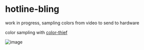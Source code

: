 # hotline-bling

work in progress, sampling colors from video to send to hardware

color sampling with [color-thief](https://github.com/lokesh/color-thief) 

![image](https://www.dropbox.com/s/plhyz53o6ukhzlm/colors.gif?dl=1)

